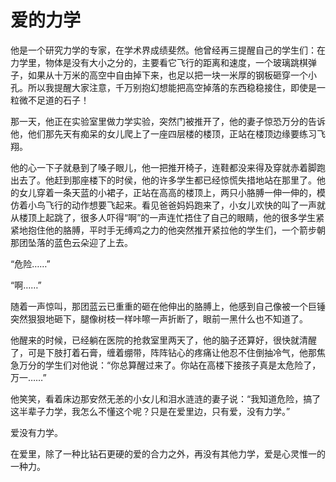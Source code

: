 # 爱的力学

他是一个研究力学的专家，在学术界成绩斐然。他曾经再三提醒自己的学生们：在力学里，物体是没有大小之分的，主要看它飞行的距离和速度，一个玻璃跳棋弹子，如果从十万米的高空中自由掉下来，也足以把一块一米厚的钢板砸穿一个小孔。所以我提醒大家注意，千万别抱幻想能把高空掉落的东西稳稳接住，即使是一粒微不足道的石子！ 

那一天，他正在实验室里做力学实验，突然门被推开了，他的妻子惊恐万分的告诉他，他们那先天有痴呆的女儿爬上了一座四层楼的楼顶，正站在楼顶边缘要练习飞翔。 

他的心一下子就悬到了嗓子眼儿，他一把推开椅子，连鞋都没来得及穿就赤着脚跑出去了。他赶到那座楼下的时侯，他的许多学生都已经惊慌失措地站在那里了。他的女儿穿着一条天蓝的小裙子，正站在高高的楼顶上，两只小胳膊一伸一伸的，模仿着小鸟飞行的动作想要飞起来。看见爸爸妈妈跑来了，小女儿欢快的叫了一声就从楼顶上起跳了，很多人吓得“啊”的一声连忙捂住了自己的眼睛，他的很多学生紧紧地抱住他的胳膊，平时手无缚鸡之力的他突然推开紧拉他的学生们，一个箭步朝那团坠落的蓝色云朵迎了上去。 

“危险……” 

“啊……” 

随着一声惊叫，那团蓝云已重重的砸在他伸出的胳膊上，他感到自己像被一个巨锤突然狠狠地砸下，腿像树枝一样咔嚓一声折断了，眼前一黑什么也不知道了。 

他醒来的时候，已经躺在医院的抢救室里两天了，他的脑子还算好，很快就清醒了，可是下肢打着石膏，缠着绷带，阵阵钻心的疼痛让他忍不住倒抽冷气，他那焦急万分的学生们对他说：“你总算醒过来了。你站在高楼下接孩子真是太危险了，万一……” 

他笑笑，看着床边那安然无恙的小女儿和泪水涟涟的妻子说：“我知道危险，搞了这半辈子力学，我怎么不懂这个呢？只是在爱里边，只有爱，没有力学。” 

爱没有力学。 

在爱里，除了一种比钻石更硬的爱的合力之外，再没有其他力学，爱是心灵惟一的一种力。
 